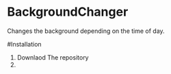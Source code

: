 # BackgroundChanger
Changes the background depending on the time of day.


#Installation 
1. Downlaod The repository
2. 
